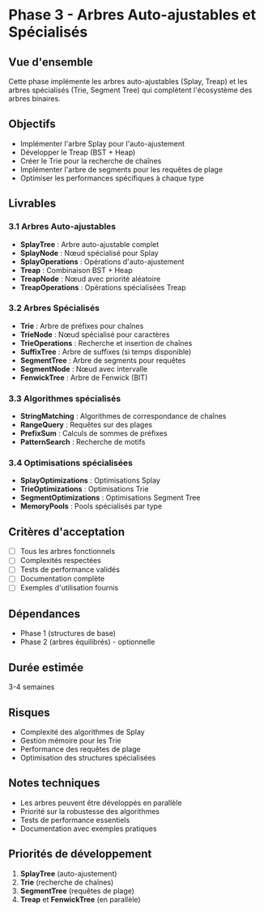 # Phase 3 - Arbres Auto-ajustables et Spécialisés

## Vue d'ensemble
Cette phase implémente les arbres auto-ajustables (Splay, Treap) et les arbres spécialisés (Trie, Segment Tree) qui complètent l'écosystème des arbres binaires.

## Objectifs
- Implémenter l'arbre Splay pour l'auto-ajustement
- Développer le Treap (BST + Heap)
- Créer le Trie pour la recherche de chaînes
- Implémenter l'arbre de segments pour les requêtes de plage
- Optimiser les performances spécifiques à chaque type

## Livrables

### 3.1 Arbres Auto-ajustables
- **SplayTree** : Arbre auto-ajustable complet
- **SplayNode** : Nœud spécialisé pour Splay
- **SplayOperations** : Opérations d'auto-ajustement
- **Treap** : Combinaison BST + Heap
- **TreapNode** : Nœud avec priorité aléatoire
- **TreapOperations** : Opérations spécialisées Treap

### 3.2 Arbres Spécialisés
- **Trie** : Arbre de préfixes pour chaînes
- **TrieNode** : Nœud spécialisé pour caractères
- **TrieOperations** : Recherche et insertion de chaînes
- **SuffixTree** : Arbre de suffixes (si temps disponible)
- **SegmentTree** : Arbre de segments pour requêtes
- **SegmentNode** : Nœud avec intervalle
- **FenwickTree** : Arbre de Fenwick (BIT)

### 3.3 Algorithmes spécialisés
- **StringMatching** : Algorithmes de correspondance de chaînes
- **RangeQuery** : Requêtes sur des plages
- **PrefixSum** : Calculs de sommes de préfixes
- **PatternSearch** : Recherche de motifs

### 3.4 Optimisations spécialisées
- **SplayOptimizations** : Optimisations Splay
- **TrieOptimizations** : Optimisations Trie
- **SegmentOptimizations** : Optimisations Segment Tree
- **MemoryPools** : Pools spécialisés par type

## Critères d'acceptation
- [ ] Tous les arbres fonctionnels
- [ ] Complexités respectées
- [ ] Tests de performance validés
- [ ] Documentation complète
- [ ] Exemples d'utilisation fournis

## Dépendances
- Phase 1 (structures de base)
- Phase 2 (arbres équilibrés) - optionnelle

## Durée estimée
3-4 semaines

## Risques
- Complexité des algorithmes de Splay
- Gestion mémoire pour les Trie
- Performance des requêtes de plage
- Optimisation des structures spécialisées

## Notes techniques
- Les arbres peuvent être développés en parallèle
- Priorité sur la robustesse des algorithmes
- Tests de performance essentiels
- Documentation avec exemples pratiques

## Priorités de développement
1. **SplayTree** (auto-ajustement)
2. **Trie** (recherche de chaînes)
3. **SegmentTree** (requêtes de plage)
4. **Treap** et **FenwickTree** (en parallèle)